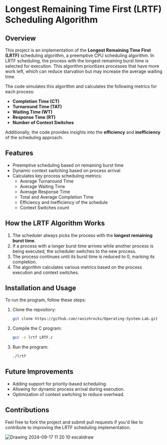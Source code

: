 
# Longest Remaining Time First (LRTF) Scheduling Algorithm

## Overview

This project is an implementation of the **Longest Remaining Time First (LRTF)** scheduling algorithm, a preemptive CPU scheduling algorithm. In LRTF scheduling, the process with the longest remaining burst time is selected for execution. This algorithm prioritizes processes that have more work left, which can reduce starvation but may increase the average waiting time.

The code simulates this algorithm and calculates the following metrics for each process:
- **Completion Time (CT)**
- **Turnaround Time (TAT)**
- **Waiting Time (WT)**
- **Response Time (RT)**
- **Number of Context Switches**

Additionally, the code provides insights into the **efficiency** and **inefficiency** of the scheduling approach.

## Features

- Preemptive scheduling based on remaining burst time
- Dynamic context switching based on process arrival
- Calculates key process scheduling metrics:
  - Average Turnaround Time
  - Average Waiting Time
  - Average Response Time
  - Total and Average Completion Time
  - Efficiency and Inefficiency of the schedule
  - Context Switches count

## How the LRTF Algorithm Works

1. The scheduler always picks the process with the **longest remaining burst time**.
2. If a process with a longer burst time arrives while another process is being executed, the scheduler switches to the new process.
3. The process continues until its burst time is reduced to 0, marking its completion.
4. The algorithm calculates various metrics based on the process execution and context switches.


## Installation and Usage

To run the program, follow these steps:

1. Clone the repository:
    ```bash
    git clone https://github.com/ranishrocks/Operating-System-Lab.git
    ```
2. Compile the C program:
    ```bash
    gcc -o lrtf LRTF.c
    ```
3. Run the program:
    ```bash
    ./lrtf
    ```

## Future Improvements

- Adding support for priority-based scheduling.
- Allowing for dynamic process arrival during execution.
- Optimization of context switching to reduce overhead.

## Contributions

Feel free to fork the project and submit pull requests if you'd like to contribute to improving the LRTF scheduling implementation.

![Drawing 2024-09-17 11 20 10 excalidraw](https://github.com/user-attachments/assets/162aa8e5-d614-4367-8e0d-f7713778ba12)
